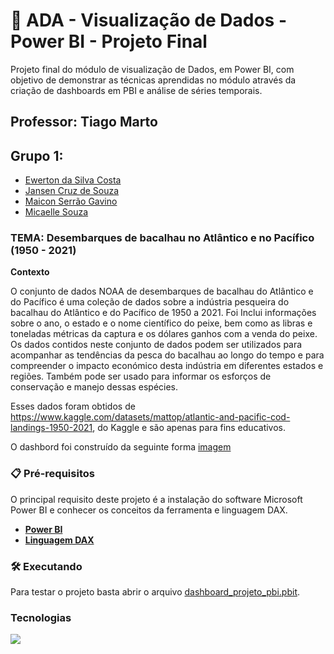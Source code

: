 # 🚀 ADA - Visualização de Dados - Power BI - Projeto Final

Projeto final do módulo de visualização de Dados, em Power BI, com objetivo de demonstrar as técnicas aprendidas no módulo através da criação de dashboards em PBI e análise de séries temporais.

## Professor: Tiago Marto 

## Grupo 1:

*   [Ewerton da Silva Costa](https://github.com/EwertonAvlis)
*   [Jansen Cruz de Souza](https://github.com/jansencdia)
*   [Maicon Serrão Gavino](https://github.com/maicongavino)
*   [Micaelle Souza](https://github.com/micaelleos)

### TEMA: Desembarques de bacalhau no Atlântico e no Pacífico (1950 - 2021)

**Contexto**

  O conjunto de dados NOAA de desembarques de bacalhau do Atlântico e do Pacífico é uma coleção de dados sobre a indústria pesqueira do bacalhau do Atlântico e do Pacífico de 1950 a 2021. Foi  Inclui informações sobre o ano, o estado e o nome científico do peixe, bem como as libras e toneladas métricas da captura e os dólares ganhos com a venda do peixe. Os dados contidos neste conjunto de dados podem ser utilizados para acompanhar as tendências da pesca do bacalhau ao longo do tempo e para compreender o impacto económico desta indústria em diferentes estados e regiões. Também pode ser usado para informar os esforços de conservação e manejo dessas espécies.

Esses dados foram obtidos de https://www.kaggle.com/datasets/mattop/atlantic-and-pacific-cod-landings-1950-2021, do Kaggle e são apenas para fins educativos.

O dashbord foi construído da seguinte forma [imagem](https://github.com/EwertonAvlis/Projeto-Final-Power-BI---Analise-de-Series-Temporal---Ada---Suzano)

### 📋 Pré-requisitos
O principal requisito deste projeto é a instalação do software Microsoft Power BI e conhecer os conceitos da ferramenta e linguagem DAX.
- **[Power BI](https://powerbi.microsoft.com/pt-br/desktop/)**
- **[Linguagem DAX](https://learn.microsoft.com/pt-br/dax/dax-overview)**

### 🛠️ Executando 
Para testar o projeto basta abrir o arquivo [dashboard_projeto_pbi.pbit](https://github.com/EwertonAvlis/Projeto-Final-Power-BI---Analise-de-Series-Temporal---Ada---Suzano/blob/master/dashboard_projeto_pbi.pbit).

### Tecnologias 
[![](https://img.icons8.com/color/48/000000/power-bi.png)](https://powerbi.microsoft.com/pt-br/)
